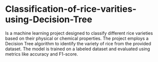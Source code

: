 # Classification-of-rice-varities-using-Decision-Tree
Is a machine learning project designed to classify different rice varieties based on their physical or chemical properties. The project employs a Decision Tree algorithm to identify the variety of rice from the provided dataset.
The model is trained on a labeled dataset and evaluated using metrics like accuracy and F1-score. 

